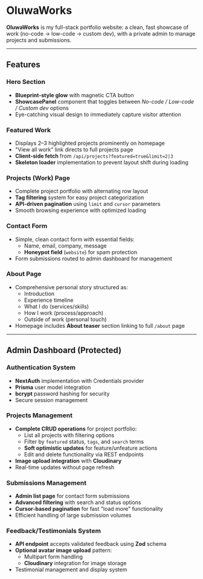 # OluwaWorks

**OluwaWorks** is my full-stack portfolio website: a clean, fast showcase of work (no-code → low-code → custom dev), with a private admin to manage projects and submissions.

---

## Features

### Hero Section
- **Blueprint-style glow** with magnetic CTA button  
- **ShowcasePanel** component that toggles between *No-code / Low-code / Custom dev* options  
- Eye-catching visual design to immediately capture visitor attention  

### Featured Work
- Displays 2–3 highlighted projects prominently on homepage  
- "View all work" link directs to full projects page  
- **Client-side fetch** from `/api/projects?featured=true&limit=2|3`  
- **Skeleton loader** implementation to prevent layout shift during loading  

### Projects (Work) Page
- Complete project portfolio with alternating row layout  
- **Tag filtering** system for easy project categorization  
- **API-driven pagination** using `limit` and `cursor` parameters  
- Smooth browsing experience with optimized loading  

### Contact Form
- Simple, clean contact form with essential fields:  
  - Name, email, company, message  
  - **Honeypot field** (`website`) for spam protection  
- Form submissions routed to admin dashboard for management  

### About Page
- Comprehensive personal story structured as:  
  - Introduction  
  - Experience timeline  
  - What I do (services/skills)  
  - How I work (process/approach)  
  - Outside of work (personal touch)  
- Homepage includes **About teaser** section linking to full `/about` page  

---

## Admin Dashboard (Protected)

### Authentication System
- **NextAuth** implementation with Credentials provider  
- **Prisma** user model integration  
- **bcrypt** password hashing for security  
- Secure session management  

### Projects Management
- **Complete CRUD operations** for project portfolio:  
  - List all projects with filtering options  
  - Filter by `featured` status, `tags`, and `search` terms  
  - **Soft optimistic updates** for feature/unfeature actions  
  - Edit and delete functionality via REST endpoints  
- **Image upload integration** with **Cloudinary**  
- Real-time updates without page refresh  

### Submissions Management
- **Admin list page** for contact form submissions  
- **Advanced filtering** with search and status options  
- **Cursor-based pagination** for fast "load more" functionality  
- Efficient handling of large submission volumes  

### Feedback/Testimonials System
- **API endpoint** accepts validated feedback using **Zod** schema  
- **Optional avatar image upload** pattern:  
  - Multipart form handling  
  - **Cloudinary** integration for image storage  
- Testimonial management and display system  
